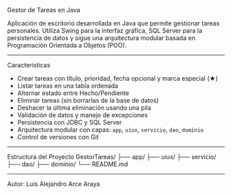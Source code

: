 Gestor de Tareas en Java

Aplicación de escritorio desarrollada en Java que permite gestionar tareas personales. Utiliza Swing para la interfaz gráfica, SQL Server para la persistencia de datos y sigue una arquitectura modular basada en Programación Orientada a Objetos (POO).

---

Características

- Crear tareas con título, prioridad, fecha opcional y marca especial (★)
- Listar tareas en una tabla ordenada
- Alternar estado entre Hecho/Pendiente
- Eliminar tareas (sin borrarlas de la base de datos)
- Deshacer la última eliminación usando una pila
- Validación de datos y manejo de excepciones
- Persistencia con JDBC y SQL Server
- Arquitectura modular con capas: `app`, `uiux`, `servicio`, `dao`, `dominio`
- Control de versiones con Git

---

Estructura del Proyecto
GestorTareas/ ├── app/ ├── uiux/ ├── servicio/ ├── dao/ ├── dominio/ └── README.md

---
Autor: Luis Alejandro Arce Araya

